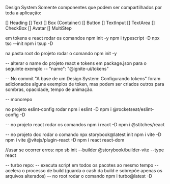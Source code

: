 Design System
Somente componentes que podem ser compartilhados por toda a aplicação:

[] Heading
[] Text
[] Box (Container)
[] Button
[] TextInput
[] TextArea
[] CheckBox
[] Avatar
[] MultiStep

em tokens e react rodar os comandos
npm init -y
npm i typescript -D
npx tsc --init
npm i tsup -D

na pasta root do projeto rodar o comando
npm init -y

-- alterar o name do projeto react e tokens em package.json para o seguinte exemplo
-- "name": "@ignite-ui/tokens"

-- No commit "A base de um Design System: Configurando tokens" foram adicionados alguns exemplos de token, mas podem ser criados outros para sombras, opacidade, tempo de animação.

-- monorepo

no projeto eslint-config rodar
npm i eslint -D
npm i @rocketseat/eslint-config -D

-- no projeto react rodar os comandos
npm i react -D
npm i @stitches/react

-- no projeto doc rodar o comando
npx storybook@latest init
npm i vite -D  
npm i vite @vitejs/plugin-react -D
npm i react react-dom

//usar se ocorrer erros: npx sb init --builder @storybook/builder-vite --type react

-- turbo repo:
-- executa script em todos os pacotes ao mesmo tempo
-- acelera o processo de build (guarda o cash da build e sobrepõe apenas os arquivos alterados)
-- no root rodar o comando
npm i turbo@latest -D
